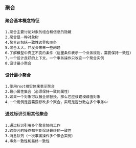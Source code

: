 ### 聚合

#### 聚合基本概念特征

    1.聚合主要讨论对象的组合和信息的隐藏
    2.聚合是一种对象树
    4.聚合还包括一致性边界和事务
    5.聚合太大，并发会带来一些问题
    6.了解模型中真正不变的条件（这里条件表示一个业务规则，需要保持一致性）
    7.一个设计良好的上下文，一个事务操作只改变一个聚合实例
    8.设计最小聚合

#### 设计最小聚合

    1.使用root根实体来表示聚合
    2.最小属性集合（必须保持一致的属性）
    3.如果一个对象可以被全部替换，那么它应该建模成值对象
    4.一个用例是否需要修改多个聚合，实现是否分散在多个事务中

#### 通过标识引用其他聚合

    1.通过标识引用多个聚合协同工作
    2.跨聚合的操作都不能保证最终的一致性
    3.消息队列（一次事务操作多个聚合实例）
    4.事务一致性和最终一致性